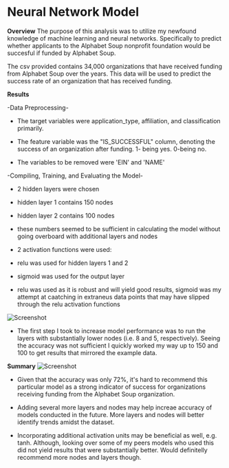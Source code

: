 # Neural Network Model

**Overview**
The purpose of this analysis was to utilize my newfound knowledge of machine learning and neural networks. Specifically to predict whether applicants to the Alphabet Soup nonprofit foundation would be succesful if funded by Alphabet Soup. 

The csv provided contains 34,000 organizations that have received funding from Alphabet Soup over the years. This data will be used to predict the success rate of an organization that has received funding. 

**Results**

-Data Preprocessing-
* The target variables were application_type, affiliation, and classification primarily. 

* The feature variable was the "IS_SUCCESSFUL" column, denoting the success of an organization after funding. 1- being yes. 0-being no. 

* The variables to be removed were 'EIN' and 'NAME'

-Compiling, Training, and Evaluating the Model-
* 2 hidden layers were chosen
* hidden layer 1 contains 150 nodes
* hidden layer 2 contains 100 nodes
* these numbers seemed to be sufficient in calculating the model without going overboard with additional layers and nodes

* 2 activation functions were used: 
* relu was used for hidden layers 1 and 2
* sigmoid was used for the output layer
* relu was used as it is robust and will yield good results, sigmoid was my attempt at caatching in extraneus data points that may have slipped through the relu activation functions

![Screenshot](/images/screenshot2.png)

* The first step I took to increase model performance was to run the layers with substantially lower nodes (i.e. 8 and 5, respectively). Seeing the accuracy was not sufficient I quickly worked my way up to 150 and 100 to get results that mirrored the example data. 

**Summary**
![Screenshot](/images/screenshot1.png)

* Given that the accuracy was only 72%, it's hard to recommend this particular model as a strong indicator of success for organizations receiving funding from the Alphabet Soup organization. 

* Adding several more layers and nodes may help increae accuracy of models conducted in the future. More layers and nodes will better identify trends amidst the dataset. 

* Incorporating additional activation units may be beneficial as well, e.g. tanh. Although, looking over some of my peers models who used this did not yield results that were substantially better. Would definitelly recommend more nodes and layers though. 
